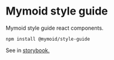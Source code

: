 # Mymoid style guide
Mymoid style guide react components.

````
npm install @mymoid/style-guide
````

See in [storybook.](http://mymoid-styleguide.mymoid.com/?selectedKind=Layout&selectedStory=Floating%20centered%20panel&full=0&down=1&left=1&panelRight=0&downPanel=kadirahq%2Fstorybook-addon-actions%2Factions-panel)
